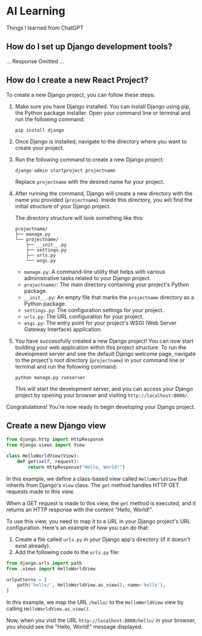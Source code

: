 # AI Learning

Things I learned from ChatGPT

## How do I set up Django development tools?

...  Response Omitted ...


## How do I create a new React Project?

To create a new Django project, you can follow these steps:

1. Make sure you have Django installed. You can install Django using pip, the Python package installer. Open your command line or terminal and run the following command:

   ```
   pip install django
   ```

2. Once Django is installed, navigate to the directory where you want to create your project.

3. Run the following command to create a new Django project:

   ```
   django-admin startproject projectname
   ```

   Replace `projectname` with the desired name for your project.

4. After running the command, Django will create a new directory with the name you provided (`projectname`). Inside this directory, you will find the initial structure of your Django project.

   The directory structure will look something like this:

   ```
   projectname/
   ├── manage.py
   └── projectname/
       ├── __init__.py
       ├── settings.py
       ├── urls.py
       └── wsgi.py
   ```

   - `manage.py`: A command-line utility that helps with various administrative tasks related to your Django project.
   - `projectname/`: The main directory containing your project's Python package.
   - `__init__.py`: An empty file that marks the `projectname` directory as a Python package.
   - `settings.py`: The configuration settings for your project.
   - `urls.py`: The URL configuration for your project.
   - `wsgi.py`: The entry point for your project's WSGI (Web Server Gateway Interface) application.

5. You have successfully created a new Django project! You can now start building your web application within this project structure. To run the development server and see the default Django welcome page, navigate to the project's root directory (`projectname`) in your command line or terminal and run the following command:

   ```
   python manage.py runserver
   ```

   This will start the development server, and you can access your Django project by opening your browser and visiting `http://localhost:8000/`.

Congratulations! You're now ready to begin developing your Django project.


## Create a new Django view

```python
from django.http import HttpResponse
from django.views import View

class HelloWorldView(View):
    def get(self, request):
        return HttpResponse("Hello, World!")
```

In this example, we define a class-based view called `HelloWorldView` that inherits from Django's `View` class. The `get` method handles HTTP GET requests made to this view.

When a GET request is made to this view, the `get` method is executed, and it returns an HTTP response with the content "Hello, World!".

To use this view, you need to map it to a URL in your Django project's URL configuration. Here's an example of how you can do that:

1. Create a file called `urls.py` in your Django app's directory (if it doesn't exist already).
2. Add the following code to the `urls.py` file:

```python
from django.urls import path
from .views import HelloWorldView

urlpatterns = [
    path('hello/', HelloWorldView.as_view(), name='hello'),
]
```

In this example, we map the URL `/hello/` to the `HelloWorldView` view by calling `HelloWorldView.as_view()`.

Now, when you visit the URL `http://localhost:8000/hello/` in your browser, you should see the "Hello, World!" message displayed.

